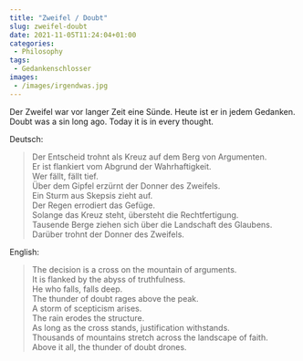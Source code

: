 ```yaml
---
title: "Zweifel / Doubt"
slug: zweifel-doubt
date: 2021-11-05T11:24:04+01:00
categories:
 - Philosophy
tags:
 - Gedankenschlosser
images:
 - /images/irgendwas.jpg
---
```


Der Zweifel war vor langer Zeit eine Sünde. Heute ist er in jedem Gedanken.\
Doubt was a sin long ago. Today it is in every thought.

<!--more-->

Deutsch:

> Der Entscheid trohnt als Kreuz auf dem Berg von Argumenten.\
>Er ist flankiert vom Abgrund der Wahrhaftigkeit.\
> Wer fällt, fällt tief.\
> Über dem Gipfel erzürnt der Donner des Zweifels.\
> Ein Sturm aus Skepsis zieht auf.\
> Der Regen errodiert das Gefüge.\
> Solange das Kreuz steht, übersteht die Rechtfertigung.\
> Tausende Berge ziehen sich über die Landschaft des Glaubens.\
> Darüber trohnt der  Donner des Zweifels.

English:

> The decision is a cross on the mountain of arguments.\
> It is flanked by the abyss of truthfulness.\
> He who falls, falls deep.\
> The thunder of doubt rages above the peak.\
> A storm of scepticism arises.\
> The rain erodes the structure.\
> As long as the cross stands, justification withstands.\
> Thousands of mountains stretch across the landscape of faith.\
> Above it all, the thunder of doubt drones.

